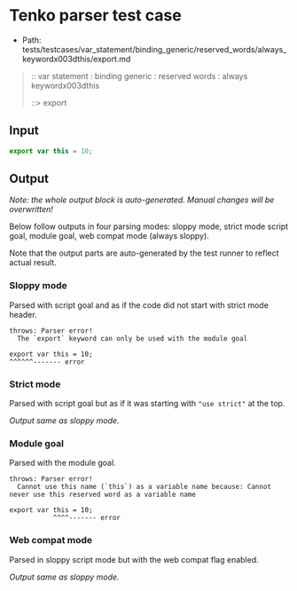 # Tenko parser test case

- Path: tests/testcases/var_statement/binding_generic/reserved_words/always_keywordx003dthis/export.md

> :: var statement : binding generic : reserved words : always keywordx003dthis
>
> ::> export

## Input

`````js
export var this = 10;
`````

## Output

_Note: the whole output block is auto-generated. Manual changes will be overwritten!_

Below follow outputs in four parsing modes: sloppy mode, strict mode script goal, module goal, web compat mode (always sloppy).

Note that the output parts are auto-generated by the test runner to reflect actual result.

### Sloppy mode

Parsed with script goal and as if the code did not start with strict mode header.

`````
throws: Parser error!
  The `export` keyword can only be used with the module goal

export var this = 10;
^^^^^^------- error
`````

### Strict mode

Parsed with script goal but as if it was starting with `"use strict"` at the top.

_Output same as sloppy mode._

### Module goal

Parsed with the module goal.

`````
throws: Parser error!
  Cannot use this name (`this`) as a variable name because: Cannot never use this reserved word as a variable name

export var this = 10;
           ^^^^------- error
`````


### Web compat mode

Parsed in sloppy script mode but with the web compat flag enabled.

_Output same as sloppy mode._
